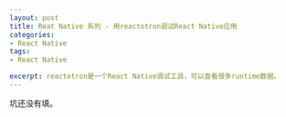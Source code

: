 ```yaml
---
layout: post
title: Reat Native 系列 - 用reactotron调试React Native应用
categories:
- React Native
tags:
- React Native

excerpt: reactotron是一个React Native调试工具，可以查看很多runtime数据。
---
```


坑还没有填。

